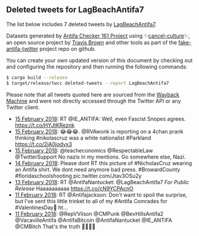 ## Deleted tweets for LagBeachAntifa7

The list below includes 7 deleted tweets by
[LagBeachAntifa7](https://twitter.com/LagBeachAntifa7).



Datasets generated by [Antifa Checker 161 Project](https://twitter.com/antifacheck161) using ✨[cancel-culture](https://github.com/travisbrown/cancel-culture)✨, an open source project by 
[Travis Brown](https://twitter.com/travisbrown) and other tools as part of the 
[fake-antifa-twitter](https://github.com/antifacheck161/fake-antifa-twitter) project repo on github.

You can create your own updated version of this document by checking out and configuring the
repository and then running the following commands:

```bash
$ cargo build --release
$ target/release/twcc deleted-tweets --report LagBeachAntifa7
```

Please note that all tweets quoted here are sourced from the
[Wayback Machine](https://web.archive.org) and were not directly accessed through the Twitter API or
any Twitter client.

* [15 February 2018](https://web.archive.org/web/20180215211147/https://twitter.com/LagBeachAntifa7/status/964245881636769792): RT @IE_ANTIFA: Well, even Fascist Snopes agrees. https://t.co/HYJtKReznk <!--964245881636769792-->
* [15 February 2018](https://web.archive.org/web/20180215202634/https://twitter.com/LagBeachAntifa7/status/964234502510870528): 😂😂😂. @RVAwonk is reporting on a 4chan prank thinking #nikolascruz was a white nationalist #Parkland https://t.co/2jA0jodyx3 <!--964234502510870528-->
* [15 February 2018](https://web.archive.org/web/20180215192359/https://twitter.com/LagBeachAntifa7/status/964218752899407872): @teacheconomics @RespectableLaw @TwitterSupport No nazis in my mentions. Go somewhere else, Nazi. <!--964218752899407872-->
* [14 February 2018](https://web.archive.org/web/20180215152021/https://twitter.com/LagBeachAntifa7/status/963905010290581505): Please dont RT this picture of  #NicholasCruz  wearing an Antifa shirt. We dont need anymore bad press.  #BrowardCounty   #floridaschoolshooting  pic.twitter.com/Jtav3OSu2y <!--963905010290581505-->
* [13 February 2018](https://web.archive.org/web/20180213031454/https://twitter.com/LagBeachAntifa7/status/963250099353784321): RT @AntifaNantucket: @LagBeachAntifa7 *For Public Release* Haaaaaaaaaa https://t.co/cN9YCPAcnO <!--963250099353784321-->
* [11 February 2018](https://web.archive.org/web/20180211061630/https://twitter.com/LagBeachAntifa7/status/962571024767307776): RT @Antifajackson: Don't want to spoil the surprise, but I've sent this little trinket to all of my #Antifa Comrades for #ValentinesDay💞 ht… <!--962571024767307776-->
* [11 February 2018](https://web.archive.org/web/20180211013604/https://twitter.com/LagBeachAntifa7/status/962500451391492096): @RepVVilson @CMPunk @BevHillsAntifa2 @VacavilleAntifa @AntifaBitcoin @AntifaNantucket @IE_ANTIFA @CMBitch That's the truth ✊🏿🦄🌈 <!--962500451391492096-->
